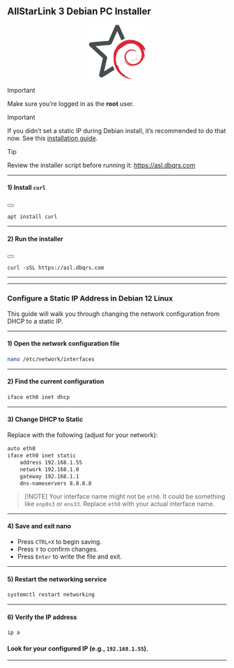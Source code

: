 ## AllStarLink 3 Debian PC Installer

<p align="center">
  <img src="logo200.png" alt="unofficial logo" title="ASL3/Debian" width="131" height="125" />
</p>

> [!IMPORTANT]
> Make sure you’re logged in as the **root** user.

>[!IMPORTANT]
>If you didn’t set a static IP during Debian install, it’s recommended to do that now. See this [installation guide](#configure-a-static-ip-address-in-debian-12-linux).

> [!TIP]
> Review the installer script before running it: <https://asl.dbqrs.com>

---

#### 1) Install `curl`

<button class=" -btn"> </button>
<pre><code class="language-bash">apt install curl</code></pre>

---

#### 2) Run the installer

<button class=" -btn"> </button>
<pre><code class="language-bash">curl -sSL https://asl.dbqrs.com</code></pre>

---
---

### Configure a Static IP Address in Debian 12 Linux

This guide will walk you through changing the network configuration from DHCP to a static IP.

---

#### **1) Open the network configuration file**

```bash
nano /etc/network/interfaces
```

---

#### **2) Find the current configuration**

```bash
iface eth0 inet dhcp
```

---

#### **3) Change DHCP to Static**

Replace with the following (adjust for your network):

```plaintext
auto eth0
iface eth0 inet static
    address 192.168.1.55
    network 192.168.1.0
    gateway 192.168.1.1
    dns-nameservers 8.8.8.8
```
> \[!NOTE]
> Your interface name might not be `eth0`. It could be something like `enp0s3` or `ens33`.
> Replace `eth0` with your actual interface name.
---

#### **4) Save and exit nano**

* Press `CTRL+X` to begin saving.
* Press `Y` to confirm changes.
* Press `Enter` to write the file and exit.

---

#### **5) Restart the networking service**
```bash
systemctl restart networking
```

---

#### **6) Verify the IP address**
```bash
ip a
```

#### Look for your configured IP (e.g., `192.168.1.55`).
---
